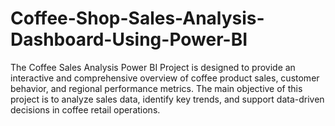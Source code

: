 # Coffee-Shop-Sales-Analysis-Dashboard-Using-Power-BI
The Coffee Sales Analysis Power BI Project is designed to provide an interactive and comprehensive overview of coffee product sales, customer behavior, and regional performance metrics. The main objective of this project is to analyze sales data, identify key trends, and support data-driven decisions in coffee retail operations.
